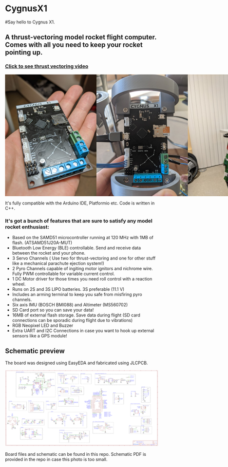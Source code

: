 # CygnusX1

#Say hello to Cygnus X1.

## A thrust-vectoring model rocket flight computer. Comes with all you need to keep your rocket pointing up.

### [Click to see thrust vectoring video](https://photos.app.goo.gl/tZUskvHCKAZkRQRq5)

<div style="display:flex">
<img src="./images/pcbHand2.jpg" height="400" />
<img src="./images/pcb3.jpg" height="400" />
<img src="./images/rocket1.jpg" height="400" />
</div>

It's fully compatible with the Arduino IDE, Platformio etc. Code is written in C++.

### It's got a bunch of features that are sure to satisfy any model rocket enthusiast:

- Based on the SAMD51 microcontroller running at 120 MHz with 1MB of flash. (ATSAMD51J20A-MUT)
- Bluetooth Low Energy (BLE) controllable. Send and receive data between the rocket and your phone.
- 3 Servo Channels ( Use two for thrust-vectoring and one for other stuff like a mechanical parachute ejection system!)
- 2 Pyro Channels capable of ingiting motor ignitors and nichrome wire. Fully PWM controllable for variable current control.
- 1 DC Motor driver for those times you need roll control with a reaction wheel.
- Runs on 2S and 3S LIPO batteries. 3S preferable (11.1 V)
- Includes an arming terminal to keep you safe from misfiring pyro channels.
- Six axis IMU (BOSCH BMI088) and Altimeter (MS560702)
- SD Card port so you can save your data!
- 16MB of external flash storage. Save data during flight (SD card connections can be sporadic during flight due to vibrations)
- RGB Neopixel LED and Buzzer
- Extra UART and I2C Connections in case you want to hook up external sensors like a GPS module!

## Schematic preview

The board was designed using EasyEDA and fabricated using JLCPCB.

<img src="./images/schematicImage.PNG"/>

Board files and schematic can be found in this repo.
Schematic PDF is provided in the repo in case this photo is too small.

